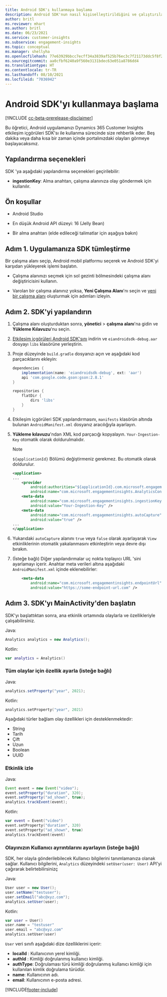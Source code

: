 ```yaml
---
title: Android SDK'ı kullanmaya başlama
description: Android SDK'nun nasıl kişiselleştirildiğini ve çalıştırılacağını öğrenin
author: britl
ms.reviewer: mhart
ms.author: britl
ms.date: 06/23/2021
ms.service: customer-insights
ms.subservice: engagement-insights
ms.topic: conceptual
ms.manager: shellyha
ms.openlocfilehash: 77e63929bbcc7ecff34a3839af525b76ec3c7f21173ddc5f8f2d69f11c25c441
ms.sourcegitcommit: aa0cfbf6240a9f560e3131bdec63e051a8786dd4
ms.translationtype: HT
ms.contentlocale: tr-TR
ms.lasthandoff: 08/10/2021
ms.locfileid: "7036942"
---
```

# <a name="get-started-with-the-android-sdk"></a>Android SDK'yı kullanmaya başlama

[!INCLUDE [cc-beta-prerelease-disclaimer](includes/cc-beta-prerelease-disclaimer.md)]

Bu öğretici, Android uygulamanızı Dynamics 365 Customer Insights etkileşim içgörüleri SDK'sı ile kullanma sürecinde size rehberlik eder. Beş dakika veya daha kısa bir zaman içinde portalınızdaki olayları görmeye başlayacaksınız.

## <a name="configuration-options"></a>Yapılandırma seçenekleri
SDK 'ya aşağıdaki yapılandırma seçenekleri geçirilebilir:

- **ingestionKey**: Alma anahtarı, çalışma alanınıza olay göndermek için kullanılır.

## <a name="prerequisites"></a>Ön koşullar

- Android Studio

- En düşük Android API düzeyi: 16 (Jelly Bean)

- Bir alma anahtarı (elde edileceği talimatlar için aşağıya bakın)

## <a name="step-1-integrate-the-sdk-into-your-application"></a>Adım 1. Uygulamanıza SDK tümleştirme
Bir çalışma alanı seçip, Android mobil platformu seçerek ve Android SDK'yi karşıdan yükleyerek işlemi başlatın.

- Çalışma alanınızı seçmek için sol gezinti bölmesindeki çalışma alanı değiştiricisini kullanın.

- Varolan bir çalışma alanınız yoksa, **Yeni Çalışma Alanı**'nı seçin ve [yeni bir çalışma alanı](create-workspace.md) oluşturmak için adımları izleyin.

## <a name="step-2-configure-the-sdk"></a>Adım 2. SDK'yi yapılandırın

1. Çalışma alanı oluşturduktan sonra, **yönetici** > **çalışma alanı**'na gidin ve **Yükleme Kılavuzu**'nu seçin. 

1. [Etkileşim içgörüleri Android SDK'sını](https://download.pi.dynamics.com/sdk/EI-SDKs/ei-android-sdk.zip) indirin ve `eiandroidsdk-debug.aar` dosyayı `libs` klasörüne yerleştirin.

1. Proje düzeyinde `build.gradle` dosyanızı açın ve aşağıdaki kod parçacıklarını ekleyin:
    ```gradle
    dependencies {
        implementation(name: 'eiandroidsdk-debug', ext: 'aar')
        api 'com.google.code.gson:gson:2.8.1'
    }

    repositories {
        flatDir {
            dirs 'libs'
        }
    }
    ```

1. Etkileşim içgörüleri SDK yapılandırmasını, `manifests` klasörün altında bulunan `AndroidManifest.xml` dosyanız aracılığıyla ayarlayın. 
1. **Yükleme kılavuzu**'ndan XML kod parçacığı kopyalayın. `Your-Ingestion-Key` otomatik olarak doldurulmalıdır.

   > [!NOTE]
   > `${applicationId}` Bölümü değiştirmeniz gerekmez. Bu otomatik olarak doldurulur.
   

   ```xml
   <application>
   ...
       <provider
           android:authorities="${applicationId}.com.microsoft.engagementinsights.AnalyticsContentProvider"
           android:name="com.microsoft.engagementinsights.AnalyticsContentProvider" />
       <meta-data
           android:name="com.microsoft.engagementinsights.ingestionKey"
           android:value="Your-Ingestion-Key" />
       <meta-data
           android:name="com.microsoft.engagementinsights.autoCapture"
           android:value="true" />
   ...
   </application>
   ```

1. Yukarıdaki `autoCapture` alanını `true` veya `false` olarak ayarlayarak `View` etkinliklerinin otomatik yakalanmasını etkinleştirin veya devre dışı bırakın.

1. (İsteğe bağlı) Diğer yapılandırmalar uç nokta toplayıcı URL 'sini ayarlamayı içerir. Anahtar meta verileri altına aşağıdaki `AndroidManifest.xml` içinde eklenebilirler:
    ```xml
        <meta-data
            android:name="com.microsoft.engagementinsights.endpointUrl"
            android:value="https://some-endpoint-url.com" />
    ```

## <a name="step-3-initialize-the-sdk-from-mainactivity"></a>Adım 3. SDK'yı MainActivity'den başlatın 

SDK'yı başlattıktan sonra, ana etkinlik ortamında olaylarla ve özellikleriyle çalışabilirsiniz.

    
Java:
```java
Analytics analytics = new Analytics();
```

Kotlin:
```kotlin
var analytics = Analytics()
```

### <a name="set-property-for-all-events-optional"></a>Tüm olaylar için özellik ayarla (isteğe bağlı)
    
Java:
```java
analytics.setProperty("year", 2021);
```

Kotlin:
```kotlin
analytics.setProperty("year", 2021)
```

Aşağıdaki türler bağlam olay özellikleri için desteklenmektedir:
- String
- Tarih
- Çift
- Uzun
- Boolean
- UUID

### <a name="track-an-event"></a>Etkinlik izle

Java:
```java
Event event = new Event("video");
event.setProperty("duration", 320);
event.setProperty("ad_shown", true);
analytics.trackEvent(event);
```

Kotlin:
```kotlin
var event = Event("video")
event.setProperty("duration", 320)
event.setProperty("ad_shown", true)
analytics.trackEvent(event)
```

### <a name="set-user-details-for-your-event-optional"></a>Olayınızın Kullanıcı ayrıntılarını ayarlayın (isteğe bağlı)

SDK, her olayla gönderilebilecek Kullanıcı bilgilerini tanımlamanıza olanak sağlar. Kullanıcı bilgilerini, `Analytics` düzeyindeki `setUser(user: User)` API'yi çağırarak belirtebilirsinizç

Java:
```java
User user = new User();
user.setName("testuser");
user.setEmail("abc@xyz.com");
analytics.setUser(user);
```

Kotlin:
```kotlin
var user = User()
user.name = "testuser"
user.email = "abc@xyz.com"
analytics.setUser(user)
```

`User` veri sınıfı aşağıdaki dize özelliklerini içerir:

- **localId** : Kullanıcının yerel kimliği.
- **authId** : Kimliği doğrulanmış kullanıcı kimliği.
- **authType**: Doğrulaması türü kimliği doğrulanmış kullanıcı kimliği için kullanılan kimlik doğrulama türüdür.
- **name**: Kullanıcının adı.
- **email**: Kullanıcının e-posta adresi.

[!INCLUDE[footer-include](../includes/footer-banner.md)]

